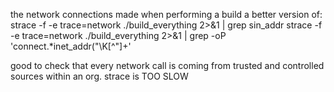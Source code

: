 the network connections made when performing a build
a better version of:
strace -f -e trace=network ./build_everything 2>&1 | grep sin_addr
strace -f -e trace=network ./build_everything 2>&1 | grep -oP 'connect.*inet_addr\("\K[^"]+'

good to check that every network call is coming from trusted and controlled sources within an org.
strace is TOO SLOW